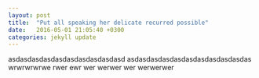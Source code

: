 ```yaml
---
layout: post
title:  "Put all speaking her delicate recurred possible"
date:   2016-05-01 21:05:40 +0300
categories: jekyll update
---
```

asdasdasdasdasdasdasdasdasdasd
asdasdasdasdasdasdasdasdasdasdas
wrwrwrwrwe rwer ewr wer werwer wer werwerwer
